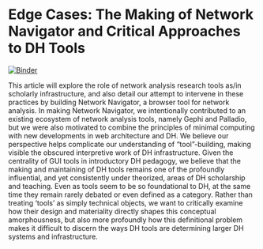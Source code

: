 # Edge Cases: The Making of Network Navigator and Critical Approaches to DH Tools

[![Binder](https://mybinder.org/badge_logo.svg)](https://mybinder.org/v2/gh/jdh-observer/nAW4E5etkMR6/main?filepath=article.ipynb)

This article will explore the role of network analysis research tools as/in scholarly infrastructure, and also detail our attempt to intervene in these practices by building Network Navigator, a browser tool for network analysis. In making Network Navigator, we intentionally contributed to an existing ecosystem of network analysis tools, namely Gephi and Palladio, but we were also motivated to combine the principles of minimal computing with new developments in web architecture and DH. We believe our perspective helps complicate our understanding of “tool”-building, making visible the obscured interpretive work of DH infrastructure. Given the centrality of GUI tools in introductory DH pedagogy, we believe that the making and maintaining of DH tools remains one of the profoundly influential, and yet consistently under theorized, areas of DH scholarship and teaching. Even as tools seem to be so foundational to DH, at the same time they remain rarely debated or even defined as a category. Rather than treating ‘tools’ as simply technical objects, we want to critically examine how their design and materiality directly shapes this conceptual amorphousness, but also more profoundly how this definitional problem makes it difficult to discern the ways DH tools are determining larger DH systems and infrastructure.


